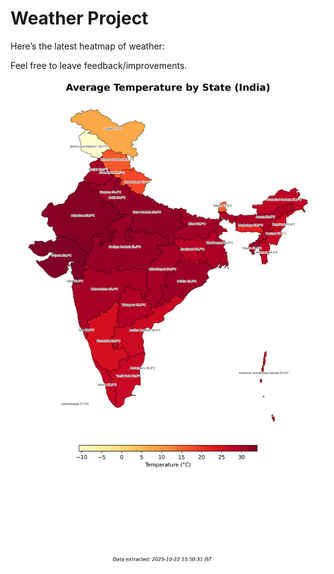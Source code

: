# Weather Project

Here’s the latest heatmap of weather:

Feel free to leave feedback/improvements.

![India Heatmap](docs/assets/india_heatmap.png?v=F8AFF1)
